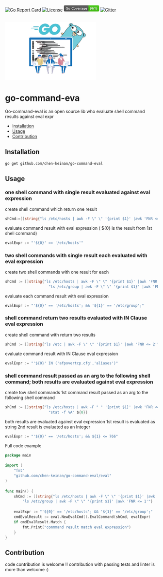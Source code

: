 [![Go Report Card](https://goreportcard.com/badge/github.com/chen-keinan/go-simple-config)](https://goreportcard.com/report/github.com/chen-keinan/go-simple-config)
[![License](https://img.shields.io/badge/License-Apache%202.0-blue.svg)](https://github.com/chen-keinan/go-command-eval/blob/master/LICENSE)
<img src="./pkg/img/coverage_badge.png" alt="test coverage badge">
[![Gitter](https://badges.gitter.im/beacon-sec/community.svg)](https://gitter.im/beacon-sec/community?utm_source=badge&utm_medium=badge&utm_campaign=pr-badge)

<br><img src="./pkg/img/cmd_eval.png" width="300" alt="cmd_eval logo"><br>
# go-command-eva

Go-command-eval is an open source lib who evaluate shell command results against eval expr

* [Installation](#installation)
* [Usage](#usage)
* [Contribution](#Contribution)


## Installation

```shell
go get github.com/chen-keinan/go-command-eval
```

## Usage
### one shell command with single result evaluated against eval expression

create shell command which return one result
```go
shCmd:=[]string{"ls /etc/hosts | awk -F \" \" '{print $1}' |awk 'FNR <= 1'"}
```
evaluate command result with eval expression ( ${0} is the result from 1st shell command) 
```go
evalExpr := "'${0}' == '/etc/hosts'"
```

### two shell commands with single result each evaluated with eval expression

create two shell commands with one result for each
```go
shCmd := []string{"ls /etc/hosts | awk -F \" \" '{print $1}' |awk 'FNR <= 1'",
                    "ls /etc/group | awk -F \" \" '{print $1}' |awk 'FNR <= 1'"}
```
evaluate each command result with eval expression
```go
evalExpr := "'${0}' == '/etc/hosts'; && '${1}' == '/etc/group';"
```

### shell command return two results evaluated with IN Clause eval expression

create shell command with return two results
```go
shCmd := []string{"ls /etc | awk -F \" \" '{print $1}' |awk 'FNR <= 2'"}
```
evaluate command result with IN Clause eval expression
```go
evalExpr := "'${0}' IN ('afpovertcp.cfg','aliases')"
```

### shell command result passed as an arg to the following shell command; both results are evaluated against eval expression

create tow shell commands 1st command result passed as an arg to the following shell command
```go
shCmd := []string{"ls /etc/hosts | awk -F " " '{print $1}' |awk 'FNR <= 1'",
                    "stat -f %A" ${0}}
```
both results are evaluated against eval expression 1st result is evaluated as string 
2nd result is evaluated as an Integer
```go
evalExpr := "'${0}' == '/etc/hosts'; && ${1} <= 766"
```

Full code example
```go
package main

import (
	"fmt"
	"github.com/chen-keinan/go-command-eval/eval"
)

func main() {
	shCmd := []string{"ls /etc/hosts | awk -F \" \" '{print $1}' |awk 'FNR <= 1'",
		"ls /etc/group | awk -F \" \" '{print $1}' |awk 'FNR <= 1'"}

	evalExpr := "'${0}' == '/etc/hosts'; && '${1}' == '/etc/group';"
	cmdEvalResult := eval.NewEvalCmd().EvalCommand(shCmd, evalExpr)
	if cmdEvalResult.Match {
		fmt.Print("commmand result match eval expression")
	}
}
```


## Contribution
code contribution is welcome !! 
contribution with passing tests and linter is more than welcome :)
